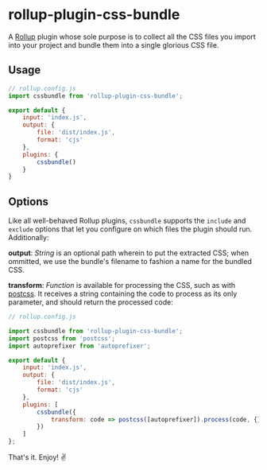 # rollup-plugin-css-bundle

A [Rollup](https://github.com/rollup/rollup) plugin whose sole purpose is to collect all the CSS files you import into your project and bundle them into a single glorious CSS file.

## Usage

```js
// rollup.config.js
import cssbundle from 'rollup-plugin-css-bundle';

export default {
	input: 'index.js',
	output: {
		file: 'dist/index.js',
		format: 'cjs'
	},
	plugins: {
		cssbundle()
	}
}
```

## Options

Like all well-behaved Rollup plugins, `cssbundle` supports the `include` and `exclude` options that let you configure on which files the plugin should run. Additionally:

__output__: _String_ is an optional path wherein to put the extracted CSS; when ommitted, we use the bundle's filename to fashion a name for the bundled CSS.

__transform__: _Function_ is available for processing the CSS, such as with [postcss](https://github.com/postcss/postcss). It receives a string containing the code to process as its only parameter, and should return the processed code:

```js
// rollup.config.js

import cssbundle from 'rollup-plugin-css-bundle';
import postcss from 'postcss';
import autoprefixer from 'autoprefixer';

export default {
	input: 'index.js',
	output: {
		file: 'dist/index.js',
		format: 'cjs'
	},
	plugins: [
		cssbundle({
			transform: code => postcss([autoprefixer]).process(code, {})
		})
	]
};
```

That's it. Enjoy! ✌️
